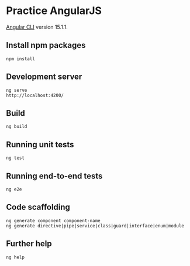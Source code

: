 # Practice AngularJS

[Angular CLI](https://github.com/angular/angular-cli) version 15.1.1.

## Install npm packages

`npm install`

## Development server

`ng serve`
<br />
`http://localhost:4200/`

## Build

`ng build`

## Running unit tests

`ng test`

## Running end-to-end tests

`ng e2e`

## Code scaffolding

`ng generate component component-name`
<br />
`ng generate directive|pipe|service|class|guard|interface|enum|module`

## Further help

`ng help`
